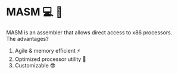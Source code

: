# MASM :computer: :wrench:
MASM is an assembler that allows direct access to x86 processors.   
The advantages?  
  1. Agile & memory efficient :zap:  
  2. Optimized processor utility :nut_and_bolt:  
  3. Customizable :sunglasses:  